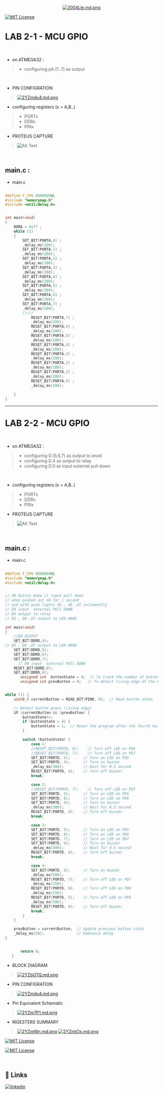  

<div align="center"> 
  
[![2004Lle.md.png](https://iili.io/2004Lle.md.png)]()

  </div>




[![MIT License](https://img.shields.io/badge/ALL%20FILES%20-7A5BE2)]()

# LAB 2-1 - MCU GPIO
 
&nbsp;
* on ATMEGA32  :
>* configuring  pA.(1..7) as output

&nbsp;


* PIN CONFIGRATION 
> [![2YZmdu4.md.png](https://iili.io/2YZmdu4.md.png)]()
&nbsp;

* configuring registers (x = A,B..) 
> * PORTx
> * DDRx
> * PINx



* PROTEUS CAPTURE 
> ![Alt Text](https://s7.gifyu.com/images/SGmt5.gif)
&nbsp;


&nbsp;


## main.c : 

* main.c 

```c code
 
#define F_CPU 8000000UL
#include "memorymap.h"
#include <util/delay.h>


int main(void)
{
	DDRA = 0xff ;
    while (1) 
    {
		SET_BIT(PORTA,0) ;
		_delay_ms(200);
		SET_BIT(PORTA,1) ;
		_delay_ms(200);
		SET_BIT(PORTA,2) ;
		_delay_ms(200);
		SET_BIT(PORTA,3) ;
		_delay_ms(200);
		SET_BIT(PORTA,4) ;
		_delay_ms(200);
		SET_BIT(PORTA,5) ;
		_delay_ms(200);
		SET_BIT(PORTA,6) ;
		_delay_ms(200);
		SET_BIT(PORTA,7) ;
		_delay_ms(200);
		/////
			RESET_BIT(PORTA,7) ;
			_delay_ms(200);
			RESET_BIT(PORTA,6) ;
			_delay_ms(200);
			RESET_BIT(PORTA,5) ;
			_delay_ms(200);
			RESET_BIT(PORTA,4) ;
			_delay_ms(200);
			RESET_BIT(PORTA,3) ;
			_delay_ms(200);
			RESET_BIT(PORTA,2) ;
			_delay_ms(200);
			RESET_BIT(PORTA,1) ;
			_delay_ms(200);
			RESET_BIT(PORTA,0) ;
			_delay_ms(200);
		
    }
}


```


<div align="center">
  
----

  </div>




# LAB 2-2 - MCU GPIO 

&nbsp;
* on ATMEGA32  :
> * configuring  D.(5,6,7) as output to anod
> * configuring  D.4 as output to relay
> * configuring  D.0 as input external pull down 

&nbsp;

* configuring registers (x = A,B..) 
> * PORTx
> * DDRx
> * PINx



* PROTEUS CAPTURE 
> ![Alt Text](https://s7.gifyu.com/images/SGm5z.gif)
&nbsp;


&nbsp;


## main.c : 

* main.c 

```c code
 
#define F_CPU 8000000UL
#include "memorymap.h"
#include <util/delay.h>


// d0 button make it input pull down
// when pushed out d4 for 1 second
// and with push lights d5 , d6 ,d7 inclemently
// D0 input  external PUll DOWN
// D4 output to relay
// D5 , D6 ,D7 output to LED ANOD

int main(void)
{
	//D4 OUTPUT
	SET_BIT(DDRD,4);
// D5 , D6 ,D7 output to LED ANOD	
	SET_BIT(DDRD,5);
	SET_BIT(DDRD,6);
	SET_BIT(DDRD,7);
	  // D0 input  external PUll DOWN
	RESET_BIT(DDRD,0);
	SET_BIT(DDRD,0);
	   unsigned int  buttonState = 0;  // To track the number of button presses
	   unsigned int prevButton = 0;   // To detect rising edge of the button press


while (1) {
	uint8_t currentButton = READ_BIT(PIND, 0);  // Read button state

	// Detect button press (rising edge)
	if (currentButton && !prevButton) {
		buttonState++;
		if (buttonState > 4) {
			buttonState = 1;  // Reset the program after the fourth button  press
		}

		switch (buttonState) {
			case 1:
			//RESET_BIT(PORTD, 6);    // Turn off LED on PD6
			//RESET_BIT(PORTD, 7);    // Turn off LED on PD7
			SET_BIT(PORTD, 5);      // Turn on LED on PD5
			SET_BIT(PORTD, 4);      // Turn on buzzer
			_delay_ms(500);         // Wait for 0.5 second
			RESET_BIT(PORTD, 4);    // Turn off buzzer
			break;

			case 2:
			//RESET_BIT(PORTD, 7);    // Turn off LED on PD7
			SET_BIT(PORTD, 5);      // Turn on LED on PD5
			SET_BIT(PORTD, 6);      // Turn on LED on PD6
			SET_BIT(PORTD, 4);      // Turn on buzzer
			_delay_ms(500);         // Wait for 0.5 second
			RESET_BIT(PORTD, 4);    // Turn off buzzer
			break;

			case 3:
			SET_BIT(PORTD, 5);      // Turn on LED on PD5
			SET_BIT(PORTD, 6);      // Turn on LED on PD6
			SET_BIT(PORTD, 7);      // Turn on LED on PD7
			SET_BIT(PORTD, 4);      // Turn on buzzer
			_delay_ms(500);         // Wait for 0.5 second
			RESET_BIT(PORTD, 4);    // Turn off buzzer
			break;

			case 4:
			SET_BIT(PORTD, 4);      // Turn on buzzer
			_delay_ms(500);
			RESET_BIT(PORTD, 7);    // Turn off LED on PD7
			_delay_ms(250);
			RESET_BIT(PORTD, 6);    // Turn off LED on PD6
			_delay_ms(250);
			RESET_BIT(PORTD, 5);    // Turn off LED on PD5
			_delay_ms(500);
			RESET_BIT(PORTD, 4);    // Turn off buzzer
			break;
		}
	}

	prevButton = currentButton;  // Update previous button state
	_delay_ms(50);               // Debounce delay
}
	   

	   return 0;
   }

```


* BLOCK DIAGRAM 
> [![2YZbOTQ.md.png](https://iili.io/2YZbOTQ.md.png)]()
&nbsp;


* PIN CONFIGRATION 
> [![2YZmdu4.md.png](https://iili.io/2YZmdu4.md.png)]()
&nbsp;


* Pin Equivalent Schematic
> [![2YZm7P1.md.png](https://iili.io/2YZm7P1.md.png)]()
&nbsp;

* RIGESTERS SUMMARY 
> [![2YZmNln.md.png](https://iili.io/2YZmNln.md.png)]()
> [![2YZmtOx.md.png](https://iili.io/2YZmtOx.md.png)]()
&nbsp;


[![MIT License](https://img.shields.io/badge/ALL%20FILES%20-7A5BE2)]()


[![MIT License](https://img.shields.io/badge/go%20back%20-7A5BE2)]()

&nbsp;
&nbsp;
&nbsp;

## 🔗 Links

[![linkedin](https://img.shields.io/badge/linkedin-0A66C2?style=for-the-badge&logo=linkedin&logoColor=white)](https://www.linkedin.com/in/omar-samy-69a7241b0/)
